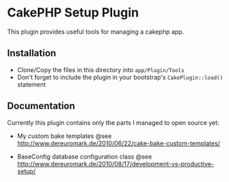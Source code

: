 # CakePHP Setup Plugin

This plugin provides useful tools for managing a cakephp app.

## Installation

* Clone/Copy the files in this directory into `app/Plugin/Tools`
* Don't forget to include the plugin in your bootstrap's `CakePlugin::load()` statement

## Documentation

Currently this plugin contains only the parts I managed to open source yet:

* My custom bake templates
	@see http://www.dereuromark.de/2010/06/22/cake-bake-custom-templates/
	
* BaseConfig database configuration class
	@see http://www.dereuromark.de/2010/08/17/development-vs-productive-setup/